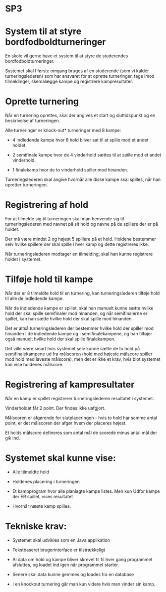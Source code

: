 # SP3

# System til at styre bordfodboldturneringer

En skole vil gerne have et system til at styre de studerendes bordfodboldturneringer.

Systemet skal I første omgang bruges af en studerende (som vi kalder turneringslederen) som har ansvaret for at oprette turneringer, tage imod tilmeldinger, skemalægge kampe og registrere kampresultater.

# Oprette turnering

Når en turnering oprettes, skal der angives et start og sluttidspunkt og en beskrivelse af turneringen.

Alle turneringer er knock-out* turneringer med 8 kampe:

- 4 indledende kampe hvor 8 hold bliver sat til at spille mod et andet holdet.

- 2 semifinale kampe hvor de 4 vinderhold sættes til at spille mod et andet vinderhold.

- 1 finalekamp hvor de to vinderhold spiller mod hinanden.

Turneringslederen skal angive hvornår alle disse kampe skal spilles, når han opretter turneringen.

# Registrering af hold

For at tilmelde sig til turneringen skal man henvende sig til turneringslederen med navnet på sit hold og navne på de spillere der er på holdet.

Der må være mindst 2 og højest 5 spillere på et hold. Holdene bestemmer selv hvilke spillere der skal spille i hver kamp og dette registreres ikke.

Når turneringslederen modtager en tilmelding, skal han kunne registrere holdet i systemet.

# Tilføje hold til kampe

Når der er 8 tilmeldte hold til en turnering, kan turneringslederen tilføje hold til alle de indledende kampe.

Når de indledende kampe er spillet, skal han manuelt kunne sætte hvilke hold der skal spille semifinaler mod hinanden, og når semifinalerne er spillet, kan han sætte hvilke hold der skal spille mod hinanden.

Det er altså turneringslederen der bestemmer hvilke hold der spiller mod hinanden i de indledende kampe og i semifinalekampene, og han tilføjer også manuelt hvilke hold der skal spille finalekampen.

Det ville være smart hvis systemet selv kunne sætte de to hold på semifinalekampene ud fra målscoren (hold med højeste målscore spiller mod hold med laveste målscore), men det er ikke et krav, hvis blot systemet kan vise holdenes målscore.

# Registrering af kampresultater

Når en kamp er spillet registrerer turneringslederen resultatet i systemet.

Vinderholdet får 2 point. Der findes ikke uafgjort.

Målscoren er afgørende for slutplaceringen - hvis to hold har samme antal point, er det målscoren der afgør hvem der placeres højest.

Et holds målscore defineres som antal mål de scorede minus antal mål der gik ind.

# Systemet skal kunne vise:

- Alle tilmeldte hold

- Holdenes placering i turneringen

- Et kampprogram hvor alle planlagte kampe listes. Men kun Udfor kampe der ER spillet, vises resultatet

- Hvornår næste kamp spilles.

# Tekniske krav:

- Systemet skal udvikles som en Java applikation

- Tekstbaseret brugerinterface er tilstrækkeligt

- Al data om hold og kampe bliver skrevet til fil hver gang programmet afsluttes, og loadet ind igen når programmet starter.

- Senere skal data kunne gemmes og loades fra en database

- I en knockout turnering går man kun videre hvis man vinder sin kamp.
